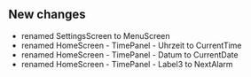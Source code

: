 ## New changes
- renamed SettingsScreen to MenuScreen
- renamed HomeScreen - TimePanel - Uhrzeit to CurrentTime
- renamed HomeScreen - TimePanel - Datum to CurrentDate
- renamed HomeScreen - TimePanel - Label3 to NextAlarm

